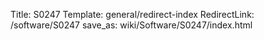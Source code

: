Title: S0247
Template: general/redirect-index
RedirectLink: /software/S0247
save_as: wiki/Software/S0247/index.html